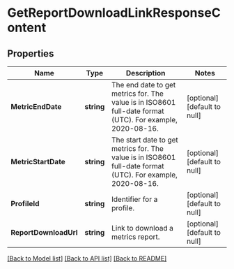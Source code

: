 # GetReportDownloadLinkResponseContent

## Properties
Name | Type | Description | Notes
------------ | ------------- | ------------- | -------------
**MetricEndDate** | **string** | The end date to get metrics for. The value is in ISO8601 full-date format (UTC). For example, 2020-08-16. | [optional] [default to null]
**MetricStartDate** | **string** | The start date to get metrics for. The value is in ISO8601 full-date format (UTC). For example, 2020-08-16. | [optional] [default to null]
**ProfileId** | **string** | Identifier for a profile. | [optional] [default to null]
**ReportDownloadUrl** | **string** | Link to download a metrics report. | [optional] [default to null]

[[Back to Model list]](../README.md#documentation-for-models) [[Back to API list]](../README.md#documentation-for-api-endpoints) [[Back to README]](../README.md)

